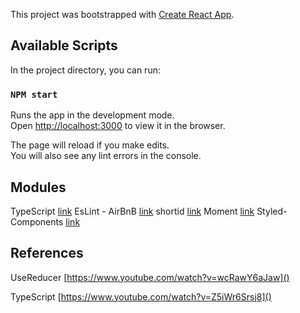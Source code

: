 This project was bootstrapped with [Create React App](https://github.com/facebook/create-react-app).

## Available Scripts

In the project directory, you can run:

### `NPM start`

Runs the app in the development mode.<br />
Open [http://localhost:3000](http://localhost:3000) to view it in the browser.

The page will reload if you make edits.<br />
You will also see any lint errors in the console.

## Modules 

TypeScript [link](https://www.npmjs.com/package/typescript)
EsLint - AirBnB [link](https://www.npmjs.com/package/eslint-config-airbnb)
shortid [link](https://www.npmjs.com/package/shortid)
Moment [link](https://www.npmjs.com/package/moment)
Styled-Components [link](https://www.npmjs.com/package/styled-components)

## References

UseReducer
[https://www.youtube.com/watch?v=wcRawY6aJaw]()

TypeScript
[https://www.youtube.com/watch?v=Z5iWr6Srsj8]()





